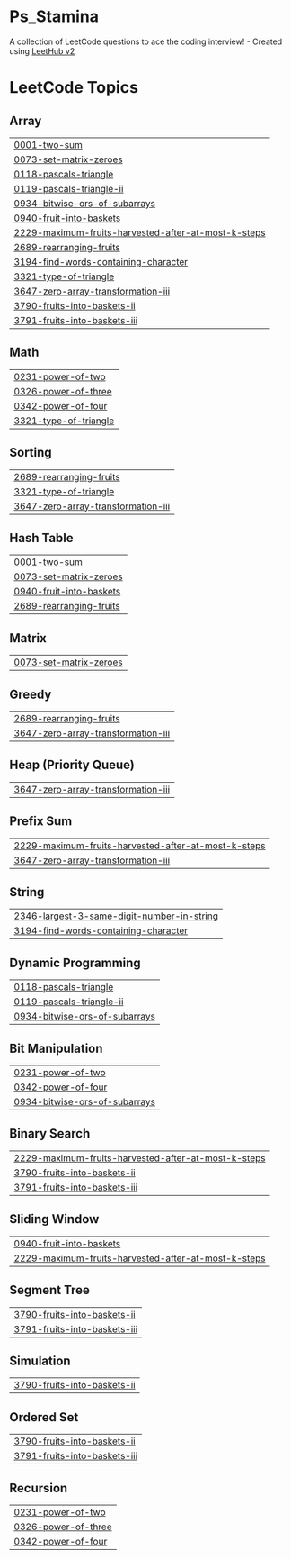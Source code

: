 # Ps_Stamina
A collection of LeetCode questions to ace the coding interview! - Created using [LeetHub v2](https://github.com/arunbhardwaj/LeetHub-2.0)

<!---LeetCode Topics Start-->
# LeetCode Topics
## Array
|  |
| ------- |
| [0001-two-sum](https://github.com/Muawia24/Ps_Stamina/tree/master/0001-two-sum) |
| [0073-set-matrix-zeroes](https://github.com/Muawia24/Ps_Stamina/tree/master/0073-set-matrix-zeroes) |
| [0118-pascals-triangle](https://github.com/Muawia24/Ps_Stamina/tree/master/0118-pascals-triangle) |
| [0119-pascals-triangle-ii](https://github.com/Muawia24/Ps_Stamina/tree/master/0119-pascals-triangle-ii) |
| [0934-bitwise-ors-of-subarrays](https://github.com/Muawia24/Ps_Stamina/tree/master/0934-bitwise-ors-of-subarrays) |
| [0940-fruit-into-baskets](https://github.com/Muawia24/Ps_Stamina/tree/master/0940-fruit-into-baskets) |
| [2229-maximum-fruits-harvested-after-at-most-k-steps](https://github.com/Muawia24/Ps_Stamina/tree/master/2229-maximum-fruits-harvested-after-at-most-k-steps) |
| [2689-rearranging-fruits](https://github.com/Muawia24/Ps_Stamina/tree/master/2689-rearranging-fruits) |
| [3194-find-words-containing-character](https://github.com/Muawia24/Ps_Stamina/tree/master/3194-find-words-containing-character) |
| [3321-type-of-triangle](https://github.com/Muawia24/Ps_Stamina/tree/master/3321-type-of-triangle) |
| [3647-zero-array-transformation-iii](https://github.com/Muawia24/Ps_Stamina/tree/master/3647-zero-array-transformation-iii) |
| [3790-fruits-into-baskets-ii](https://github.com/Muawia24/Ps_Stamina/tree/master/3790-fruits-into-baskets-ii) |
| [3791-fruits-into-baskets-iii](https://github.com/Muawia24/Ps_Stamina/tree/master/3791-fruits-into-baskets-iii) |
## Math
|  |
| ------- |
| [0231-power-of-two](https://github.com/Muawia24/Ps_Stamina/tree/master/0231-power-of-two) |
| [0326-power-of-three](https://github.com/Muawia24/Ps_Stamina/tree/master/0326-power-of-three) |
| [0342-power-of-four](https://github.com/Muawia24/Ps_Stamina/tree/master/0342-power-of-four) |
| [3321-type-of-triangle](https://github.com/Muawia24/Ps_Stamina/tree/master/3321-type-of-triangle) |
## Sorting
|  |
| ------- |
| [2689-rearranging-fruits](https://github.com/Muawia24/Ps_Stamina/tree/master/2689-rearranging-fruits) |
| [3321-type-of-triangle](https://github.com/Muawia24/Ps_Stamina/tree/master/3321-type-of-triangle) |
| [3647-zero-array-transformation-iii](https://github.com/Muawia24/Ps_Stamina/tree/master/3647-zero-array-transformation-iii) |
## Hash Table
|  |
| ------- |
| [0001-two-sum](https://github.com/Muawia24/Ps_Stamina/tree/master/0001-two-sum) |
| [0073-set-matrix-zeroes](https://github.com/Muawia24/Ps_Stamina/tree/master/0073-set-matrix-zeroes) |
| [0940-fruit-into-baskets](https://github.com/Muawia24/Ps_Stamina/tree/master/0940-fruit-into-baskets) |
| [2689-rearranging-fruits](https://github.com/Muawia24/Ps_Stamina/tree/master/2689-rearranging-fruits) |
## Matrix
|  |
| ------- |
| [0073-set-matrix-zeroes](https://github.com/Muawia24/Ps_Stamina/tree/master/0073-set-matrix-zeroes) |
## Greedy
|  |
| ------- |
| [2689-rearranging-fruits](https://github.com/Muawia24/Ps_Stamina/tree/master/2689-rearranging-fruits) |
| [3647-zero-array-transformation-iii](https://github.com/Muawia24/Ps_Stamina/tree/master/3647-zero-array-transformation-iii) |
## Heap (Priority Queue)
|  |
| ------- |
| [3647-zero-array-transformation-iii](https://github.com/Muawia24/Ps_Stamina/tree/master/3647-zero-array-transformation-iii) |
## Prefix Sum
|  |
| ------- |
| [2229-maximum-fruits-harvested-after-at-most-k-steps](https://github.com/Muawia24/Ps_Stamina/tree/master/2229-maximum-fruits-harvested-after-at-most-k-steps) |
| [3647-zero-array-transformation-iii](https://github.com/Muawia24/Ps_Stamina/tree/master/3647-zero-array-transformation-iii) |
## String
|  |
| ------- |
| [2346-largest-3-same-digit-number-in-string](https://github.com/Muawia24/Ps_Stamina/tree/master/2346-largest-3-same-digit-number-in-string) |
| [3194-find-words-containing-character](https://github.com/Muawia24/Ps_Stamina/tree/master/3194-find-words-containing-character) |
## Dynamic Programming
|  |
| ------- |
| [0118-pascals-triangle](https://github.com/Muawia24/Ps_Stamina/tree/master/0118-pascals-triangle) |
| [0119-pascals-triangle-ii](https://github.com/Muawia24/Ps_Stamina/tree/master/0119-pascals-triangle-ii) |
| [0934-bitwise-ors-of-subarrays](https://github.com/Muawia24/Ps_Stamina/tree/master/0934-bitwise-ors-of-subarrays) |
## Bit Manipulation
|  |
| ------- |
| [0231-power-of-two](https://github.com/Muawia24/Ps_Stamina/tree/master/0231-power-of-two) |
| [0342-power-of-four](https://github.com/Muawia24/Ps_Stamina/tree/master/0342-power-of-four) |
| [0934-bitwise-ors-of-subarrays](https://github.com/Muawia24/Ps_Stamina/tree/master/0934-bitwise-ors-of-subarrays) |
## Binary Search
|  |
| ------- |
| [2229-maximum-fruits-harvested-after-at-most-k-steps](https://github.com/Muawia24/Ps_Stamina/tree/master/2229-maximum-fruits-harvested-after-at-most-k-steps) |
| [3790-fruits-into-baskets-ii](https://github.com/Muawia24/Ps_Stamina/tree/master/3790-fruits-into-baskets-ii) |
| [3791-fruits-into-baskets-iii](https://github.com/Muawia24/Ps_Stamina/tree/master/3791-fruits-into-baskets-iii) |
## Sliding Window
|  |
| ------- |
| [0940-fruit-into-baskets](https://github.com/Muawia24/Ps_Stamina/tree/master/0940-fruit-into-baskets) |
| [2229-maximum-fruits-harvested-after-at-most-k-steps](https://github.com/Muawia24/Ps_Stamina/tree/master/2229-maximum-fruits-harvested-after-at-most-k-steps) |
## Segment Tree
|  |
| ------- |
| [3790-fruits-into-baskets-ii](https://github.com/Muawia24/Ps_Stamina/tree/master/3790-fruits-into-baskets-ii) |
| [3791-fruits-into-baskets-iii](https://github.com/Muawia24/Ps_Stamina/tree/master/3791-fruits-into-baskets-iii) |
## Simulation
|  |
| ------- |
| [3790-fruits-into-baskets-ii](https://github.com/Muawia24/Ps_Stamina/tree/master/3790-fruits-into-baskets-ii) |
## Ordered Set
|  |
| ------- |
| [3790-fruits-into-baskets-ii](https://github.com/Muawia24/Ps_Stamina/tree/master/3790-fruits-into-baskets-ii) |
| [3791-fruits-into-baskets-iii](https://github.com/Muawia24/Ps_Stamina/tree/master/3791-fruits-into-baskets-iii) |
## Recursion
|  |
| ------- |
| [0231-power-of-two](https://github.com/Muawia24/Ps_Stamina/tree/master/0231-power-of-two) |
| [0326-power-of-three](https://github.com/Muawia24/Ps_Stamina/tree/master/0326-power-of-three) |
| [0342-power-of-four](https://github.com/Muawia24/Ps_Stamina/tree/master/0342-power-of-four) |
<!---LeetCode Topics End-->